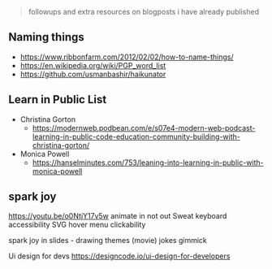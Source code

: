 > followups and extra resources on blogposts i have already published

## Naming things

- https://www.ribbonfarm.com/2012/02/02/how-to-name-things/
- https://en.wikipedia.org/wiki/PGP_word_list
- https://github.com/usmanbashir/haikunator

## Learn in Public List

- Christina Gorton
  - https://modernweb.podbean.com/e/s07e4-modern-web-podcast-learning-in-public-code-education-community-building-with-christina-gorton/
- Monica Powell
  - https://hanselminutes.com/753/leaning-into-learning-in-public-with-monica-powell

## spark joy

https://youtu.be/o0NtjY17v5w
animate in not out
Sweat keyboard accessibility
SVG hover menu clickability

spark joy in slides -
drawing
themes (movie)
jokes
gimmick

Ui design for devs https://designcode.io/ui-design-for-developers
